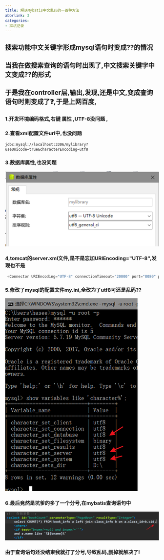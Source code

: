 ```yaml
---
title: 解决Mybatis中文乱码的一百种方法
abbrlink: 3
categories: 
- 踩坑记录
---
```

## 搜索功能中文关键字形成mysql语句时变成??的情况
<!--more-->

## 当我在做搜索查询的语句时出现了,中文搜索关键字中文变成??的形式

## 于是我在controller层,输出,发现,还是中文,变成查询语句时则变成了❓,于是上网百度,

### 1.开发环境编码格式,右键 属性 ,UTF-8没问题 ,

### 2.查看xml配置文件url中,也没问题

```
jdbc:mysql://localhost:3306/mylibrary?useUnicode=true&characterEncoding=utf8
```

### 3.数据库属性,也没问题

![1557910895221](解决Mybatis中文乱码的一百种方法/1557910895221.png)



### 4,tomcat的server.xml文件,是不是忘加URIEncoding="UTF-8",发现也不是

```java
 <Connector URIEncoding="UTF-8" connectionTimeout="20000" port="8080" protocol="HTTP/1.1" redirectPort="8443"/>
```

### 5.修改了mysql的配置文件my.ini,全改为了utf8可还是乱码??

![1557911336681](解决Mybatis中文乱码的一百种方法/1557911336681.png)

### 6.最后竟然是坑爹的多了一个分号,在mybatis查询语句中

![1557911242418](解决Mybatis中文乱码的一百种方法/1557911242418.png)

### 由于查询语句还没结束我就打了分号,导致乱码,删掉就解决了!

